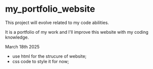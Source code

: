 # my_portfolio_website

This project will evolve related to my code abilities.

It is a portfolio of my work and I'll improve this website with my coding knowledge.

March 18th 2025

- use html for the strucure of website;
- css code to style it for now;

